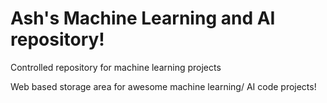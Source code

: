 # Ash's Machine Learning and AI repository!
Controlled repository for machine learning projects


Web based storage area for awesome machine learning/ AI code projects!


